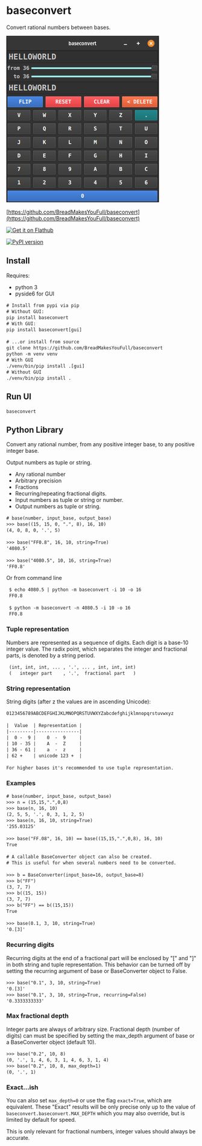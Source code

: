 baseconvert
===========

Convert rational numbers between bases.

![](./preview.gif)

[https://github.com/BreadMakesYouFull/baseconvert](https://github.com/BreadMakesYouFull/baseconvert)

<a href='https://flathub.org/apps/io.github.breadmakesyoufull.baseconvert'>
  <img width='128' alt='Get it on Flathub' src='https://flathub.org/api/badge?locale=en'/>
</a>

[![PyPI version](https://badge.fury.io/py/baseconvert.svg)](https://badge.fury.io/py/baseconvert)



## Install

Requires:
* python 3
* pyside6 for GUI

```
# Install from pypi via pip
# Without GUI:
pip install baseconvert
# With GUI:
pip install baseconvert[gui]

# ...or install from source
git clone https://github.com/BreadMakesYouFull/baseconvert
python -m venv venv
# With GUI
./venv/bin/pip install .[gui]
# Without GUI
./venv/bin/pip install .

```

## Run UI

```
baseconvert
```

## Python Library

Convert any rational number, from any positive integer base, to any positive integer base.

Output numbers as tuple or string.

- Any rational number
- Arbitrary precision
- Fractions
- Recurring/repeating fractional digits.
- Input numbers as tuple or string or number.
- Output numbers as tuple or string.

```
# base(number, input_base, output_base)
>>> base((15, 15, 0, ".", 8), 16, 10)
(4, 0, 8, 0, '.', 5)

>>> base("FF0.8", 16, 10, string=True)
'4080.5'

>>> base("4080.5", 10, 16, string=True)
'FF0.8'
```

Or from command line

     $ echo 4080.5 | python -m baseconvert -i 10 -o 16
     FF0.8

     $ python -m baseconvert -n 4080.5 -i 10 -o 16
     FF0.8

### Tuple representation

Numbers are represented as a sequence of digits.
Each digit is a base-10 integer value.
The radix point, which separates  the integer and fractional parts,
is denoted by a string period.

     (int, int, int, ... , '.', ... , int, int, int)
     (   integer part    , '.',  fractional part   )

### String representation

String digits (after z the values are in ascending Unicode):

    0123456789ABCDEFGHIJKLMNOPQRSTUVWXYZabcdefghijklmnopqrstuvwxyz

    |  Value  | Representation |
    |---------|----------------|
    |  0 -  9 |    0  -  9     |
    | 10 - 35 |    A  -  Z     |
    | 36 - 61 |    a  -  z     |
    | 62 +    | unicode 123 +  |

    For higher bases it's recommended to use tuple representation.

### Examples

    # base(number, input_base, output_base)
    >>> n = (15,15,".",0,8)
    >>> base(n, 16, 10)
    (2, 5, 5, '.', 0, 3, 1, 2, 5)
    >>> base(n, 16, 10, string=True)
    '255.03125'

    >>> base("FF.08", 16, 10) == base((15,15,".",0,8), 16, 10)
    True

    # A callable BaseConverter object can also be created.
    # This is useful for when several numbers need to be converted.

    >>> b = BaseConverter(input_base=16, output_base=8)
    >>> b("FF")
    (3, 7, 7)
    >>> b((15, 15))
    (3, 7, 7)
    >>> b("FF") == b((15,15))
    True

    >>> base(0.1, 3, 10, string=True)
    '0.[3]'

### Recurring digits

Recurring digits at the end of a fractional part will be enclosed by
"[" and "]" in both string and tuple representation. 
This behavior can be turned off by setting the recurring argument of base or
BaseConverter object to False.

    >>> base("0.1", 3, 10, string=True)
    '0.[3]'
    >>> base("0.1", 3, 10, string=True, recurring=False)
    '0.3333333333'

### Max fractional depth

Integer parts are always of arbitrary size.
Fractional depth (number of digits) can must be specified by setting the
max_depth argument of base or a BaseConverter object (default 10).

    >>> base("0.2", 10, 8)
    (0, '.', 1, 4, 6, 3, 1, 4, 6, 3, 1, 4)
    >>> base("0.2", 10, 8, max_depth=1)
    (0, '.', 1)

### Exact...ish

You can also set ``max_depth=0`` or use the flag ``exact=True``, which are equivalent. These "Exact" results will be only precise only up to the value of ``baseconvert.baseconvert.MAX_DEPTH`` which you may also override, but is limited by default for speed.

This is only relevant for fractional numbers, integer values should always be accurate.
